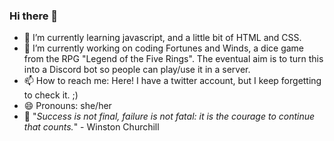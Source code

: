 <!-- **SurfingElectron/SurfingElectron** is a ✨ _special_ ✨ repository because its `README.md` (this file) appears on your GitHub profile. -->
### Hi there 👋

- 🌱 I’m currently learning javascript, and a little bit of HTML and CSS.
- 🔭 I’m currently working on coding Fortunes and Winds, a dice game from the RPG "Legend of the Five Rings". The eventual aim is to turn this into a Discord bot so people can play/use it in a server.
- 📫 How to reach me: Here! I have a twitter account, but I keep forgetting to check it. ;)
- 😄 Pronouns: she/her
- 💪 "*Success is not final, failure is not fatal: it is the courage to continue that counts.*" - Winston Churchill

<!-- - 👯 I’m looking to collaborate on ... 
- 🤔 I’m looking for help with ... 
- 💬 Ask me about ... -->
